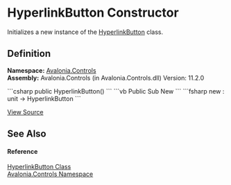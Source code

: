 # HyperlinkButton Constructor


Initializes a new instance of the <a href="T_Avalonia_Controls_HyperlinkButton">HyperlinkButton</a> class.



## Definition
**Namespace:** <a href="N_Avalonia_Controls">Avalonia.Controls</a>  
**Assembly:** Avalonia.Controls (in Avalonia.Controls.dll) Version: 11.2.0

<Tabs groupId="api-code-preview">
<TabItem value="csharp" label="C#">
```csharp
public HyperlinkButton()
```
</TabItem>
<TabItem value="vb" label="VB">
```vb
Public Sub New
```
</TabItem>
<TabItem value="fsharp" label="F#">
```fsharp
new : unit -> HyperlinkButton
```
</TabItem>
</Tabs>



<a href="https://github.com/AvaloniaUI/Avalonia/tree/master/src/Avalonia.Controls/HyperlinkButton.cs#L36" title="View the source code">View Source</a>



## See Also


#### Reference
<a href="T_Avalonia_Controls_HyperlinkButton">HyperlinkButton Class</a>  
<a href="N_Avalonia_Controls">Avalonia.Controls Namespace</a>  

